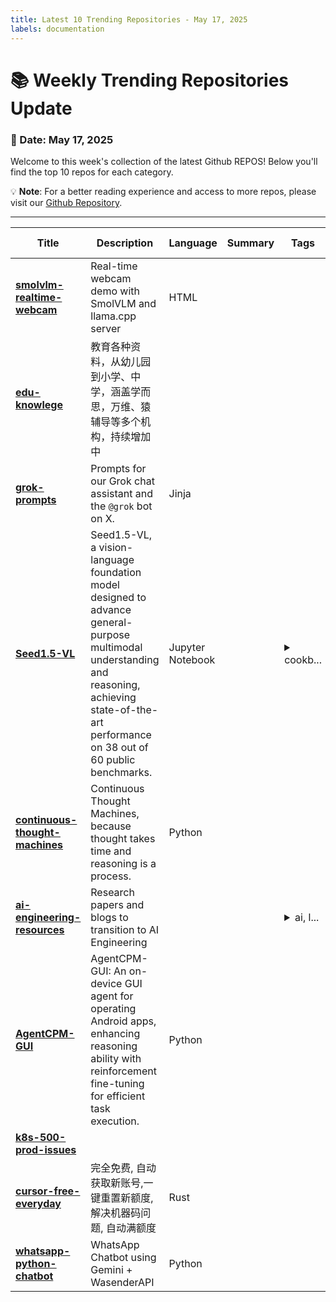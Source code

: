 ```yaml
---
title: Latest 10 Trending Repositories - May 17, 2025
labels: documentation
---
```

# 📚 Weekly Trending Repositories Update

### 📅 Date: May 17, 2025

Welcome to this week's collection of the latest Github REPOS! Below you'll find the top 10 repos for each category.

💡 **Note**: For a better reading experience and access to more repos, please visit our [Github Repository](https://github.com/marc-ko/daily-trending-repo).

---

| **Title** | **Description** | **Language** | **Summary** | **Tags** | **Stars Count** |
| --- | --- | --- | --- | --- | --- |
| **[smolvlm-realtime-webcam](https://github.com/ngxson/smolvlm-realtime-webcam)** | Real-time webcam demo with SmolVLM and llama.cpp server | HTML |  |  | 2948 |
| **[edu-knowlege](https://github.com/mswnlz/edu-knowlege)** | 教育各种资料，从幼儿园到小学、中学，涵盖学而思，万维、猿辅导等多个机构，持续增加中 |  |  |  | 1726 |
| **[grok-prompts](https://github.com/xai-org/grok-prompts)** | Prompts for our Grok chat assistant and the `@grok` bot on X. | Jinja |  |  | 1457 |
| **[Seed1.5-VL](https://github.com/ByteDance-Seed/Seed1.5-VL)** | Seed1.5-VL, a vision-language foundation model designed to advance general-purpose multimodal understanding and reasoning, achieving state-of-the-art performance on 38 out of 60 public benchmarks. | Jupyter Notebook |  | <details><summary>cookb...</summary><p>cookbook, large-language-model, multimodal-large-language-models, vision-language-model</p></details> | 811 |
| **[continuous-thought-machines](https://github.com/SakanaAI/continuous-thought-machines)** | Continuous Thought Machines, because thought takes time and reasoning is a process. | Python |  |  | 701 |
| **[ai-engineering-resources](https://github.com/InterviewReady/ai-engineering-resources)** | Research papers and blogs to transition to AI Engineering |  |  | <details><summary>ai, l...</summary><p>ai, llm, transformer</p></details> | 623 |
| **[AgentCPM-GUI](https://github.com/OpenBMB/AgentCPM-GUI)** | AgentCPM-GUI: An on-device GUI agent for operating Android apps, enhancing reasoning ability with reinforcement fine-tuning for efficient task execution. | Python |  |  | 558 |
| **[k8s-500-prod-issues](https://github.com/vijay2181/k8s-500-prod-issues)** |  |  |  |  | 532 |
| **[cursor-free-everyday](https://github.com/agentcodee/cursor-free-everyday)** | 完全免费, 自动获取新账号,一键重置新额度,  解决机器码问题, 自动满额度 | Rust |  |  | 484 |
| **[whatsapp-python-chatbot](https://github.com/YonkoSam/whatsapp-python-chatbot)** | WhatsApp Chatbot using Gemini + WasenderAPI | Python |  |  | 445 |

